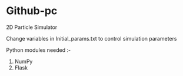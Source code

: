 # Github-pc

2D Particle Simulator


Change variables in Initial_params.txt to control simulation parameters

Python modules needed :-
1) NumPy
2) Flask

